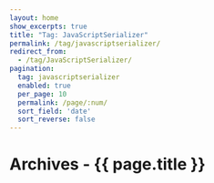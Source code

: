 ```yaml
---
layout: home
show_excerpts: true
title: "Tag: JavaScriptSerializer"
permalink: /tag/javascriptserializer/
redirect_from:
  - /tag/JavaScriptSerializer/
pagination:
  tag: javascriptserializer
  enabled: true
  per_page: 10
  permalink: /page/:num/
  sort_field: 'date'
  sort_reverse: false
---
```


<h1>Archives - {{ page.title }}</h1>
